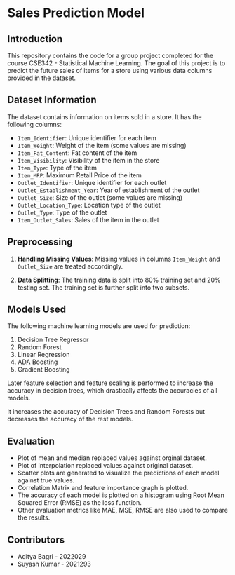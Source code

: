 # Sales Prediction Model

## Introduction

This repository contains the code for a group project completed for the course CSE342 - Statistical Machine Learning. The goal of this project is to predict the future sales of items for a store using various data columns provided in the dataset.

## Dataset Information

The dataset contains information on items sold in a store. It has the following columns:

- `Item_Identifier`: Unique identifier for each item
- `Item_Weight`: Weight of the item (some values are missing)
- `Item_Fat_Content`: Fat content of the item
- `Item_Visibility`: Visibility of the item in the store
- `Item_Type`: Type of the item
- `Item_MRP`: Maximum Retail Price of the item
- `Outlet_Identifier`: Unique identifier for each outlet
- `Outlet_Establishment_Year`: Year of establishment of the outlet
- `Outlet_Size`: Size of the outlet (some values are missing)
- `Outlet_Location_Type`: Location type of the outlet
- `Outlet_Type`: Type of the outlet
- `Item_Outlet_Sales`: Sales of the item in the outlet

## Preprocessing

1. **Handling Missing Values**: Missing values in columns `Item_Weight` and `Outlet_Size` are treated accordingly.
   
2. **Data Splitting**: The training data is split into 80% training set and 20% testing set. The training set is further split into two subsets.

## Models Used

The following machine learning models are used for prediction:

1. Decision Tree Regressor
2. Random Forest
3. Linear Regression
4. ADA Boosting
5. Gradient Boosting

Later feature selection and feature scaling is performed to increase the accuracy in decision trees, which drastically affects the accuracies of all models.

It increases the accuracy of Decision Trees and Random Forests but decreases the accuracy of the rest models.

## Evaluation
- Plot of mean and median replaced values against orginal dataset.
- Plot of interpolation replaced values against original dataset.
- Scatter plots are generated to visualize the predictions of each model against true values.
- Correlation Matrix and feature importance graph is plotted.
- The accuracy of each model is plotted on a histogram using Root Mean Squared Error (RMSE) as the loss function.
- Other evaluation metrics like MAE, MSE, RMSE are also used to compare the results.

## Contributors

- Aditya Bagri - 2022029
- Suyash Kumar - 2021293
